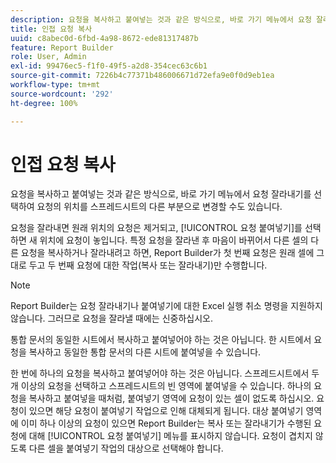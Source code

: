 ```yaml
---
description: 요청을 복사하고 붙여넣는 것과 같은 방식으로, 바로 가기 메뉴에서 요청 잘라내기를 선택하여 요청의 위치를 스프레드시트의 다른 부분으로 변경할 수도 있습니다.
title: 인접 요청 복사
uuid: c8abec0d-6fbd-4a98-8672-ede81317487b
feature: Report Builder
role: User, Admin
exl-id: 99476ec5-f1f0-49f5-a2d8-354cec63c6b1
source-git-commit: 7226b4c77371b486006671d72efa9e0f0d9eb1ea
workflow-type: tm+mt
source-wordcount: '292'
ht-degree: 100%

---
```


# 인접 요청 복사

요청을 복사하고 붙여넣는 것과 같은 방식으로, 바로 가기 메뉴에서 요청 잘라내기를 선택하여 요청의 위치를 스프레드시트의 다른 부분으로 변경할 수도 있습니다.

요청을 잘라내면 원래 위치의 요청은 제거되고, [!UICONTROL 요청 붙여넣기]를 선택하면 새 위치에 요청이 놓입니다. 특정 요청을 잘라낸 후 마음이 바뀌어서 다른 셀의 다른 요청을 복사하거나 잘라내려고 하면, Report Builder가 첫 번째 요청은 원래 셀에 그대로 두고 두 번째 요청에 대한 작업(복사 또는 잘라내기)만 수행합니다.

>[!NOTE]
>
>Report Builder는 요청 잘라내기나 붙여넣기에 대한 Excel 실행 취소 명령을 지원하지 않습니다. 그러므로 요청을 잘라낼 때에는 신중하십시오.

통합 문서의 동일한 시트에서 복사하고 붙여넣어야 하는 것은 아닙니다. 한 시트에서 요청을 복사하고 동일한 통합 문서의 다른 시트에 붙여넣을 수 있습니다.

한 번에 하나의 요청을 복사하고 붙여넣어야 하는 것은 아닙니다. 스프레드시트에서 두 개 이상의 요청을 선택하고 스프레드시트의 빈 영역에 붙여넣을 수 있습니다. 하나의 요청을 복사하고 붙여넣을 때처럼, 붙여넣기 영역에 요청이 있는 셀이 없도록 하십시오. 요청이 있으면 해당 요청이 붙여넣기 작업으로 인해 대체되게 됩니다. 대상 붙여넣기 영역에 이미 하나 이상의 요청이 있으면 Report Builder는 복사 또는 잘라내기가 수행된 요청에 대해 [!UICONTROL 요청 붙여넣기] 메뉴를 표시하지 않습니다. 요청이 겹치지 않도록 다른 셀을 붙여넣기 작업의 대상으로 선택해야 합니다.
